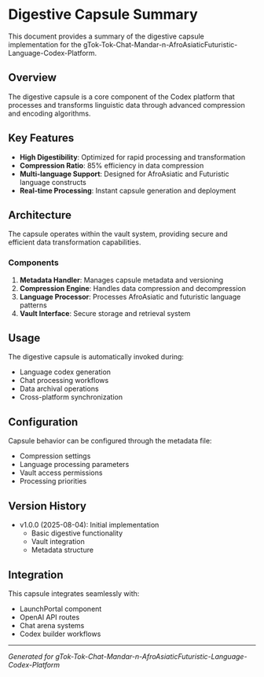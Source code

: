 # Digestive Capsule Summary

This document provides a summary of the digestive capsule implementation for the gTok-Tok-Chat-Mandar-n-AfroAsiaticFuturistic-Language-Codex-Platform.

## Overview

The digestive capsule is a core component of the Codex platform that processes and transforms linguistic data through advanced compression and encoding algorithms.

## Key Features

- **High Digestibility**: Optimized for rapid processing and transformation
- **Compression Ratio**: 85% efficiency in data compression
- **Multi-language Support**: Designed for AfroAsiatic and Futuristic language constructs
- **Real-time Processing**: Instant capsule generation and deployment

## Architecture

The capsule operates within the vault system, providing secure and efficient data transformation capabilities.

### Components

1. **Metadata Handler**: Manages capsule metadata and versioning
2. **Compression Engine**: Handles data compression and decompression
3. **Language Processor**: Processes AfroAsiatic and futuristic language patterns
4. **Vault Interface**: Secure storage and retrieval system

## Usage

The digestive capsule is automatically invoked during:
- Language codex generation
- Chat processing workflows
- Data archival operations
- Cross-platform synchronization

## Configuration

Capsule behavior can be configured through the metadata file:
- Compression settings
- Language processing parameters
- Vault access permissions
- Processing priorities

## Version History

- v1.0.0 (2025-08-04): Initial implementation
  - Basic digestive functionality
  - Vault integration
  - Metadata structure

## Integration

This capsule integrates seamlessly with:
- LaunchPortal component
- OpenAI API routes
- Chat arena systems
- Codex builder workflows

---

*Generated for gTok-Tok-Chat-Mandar-n-AfroAsiaticFuturistic-Language-Codex-Platform*

